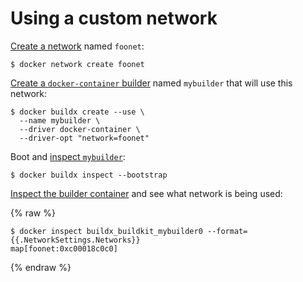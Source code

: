 # Using a custom network

[Create a network](https://docs.docker.com/engine/reference/commandline/network_create/)
named `foonet`:

```console
$ docker network create foonet
```

[Create a `docker-container` builder](https://docs.docker.com/engine/reference/commandline/buildx_create/)
named `mybuilder` that will use this network:

```console
$ docker buildx create --use \
  --name mybuilder \
  --driver docker-container \
  --driver-opt "network=foonet"
```

Boot and [inspect `mybuilder`](https://docs.docker.com/engine/reference/commandline/buildx_inspect/):

```console
$ docker buildx inspect --bootstrap
```

[Inspect the builder container](https://docs.docker.com/engine/reference/commandline/inspect/)
and see what network is being used:

{% raw %}
```console
$ docker inspect buildx_buildkit_mybuilder0 --format={{.NetworkSettings.Networks}}
map[foonet:0xc00018c0c0]
```
{% endraw %}

